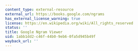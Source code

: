 ```yaml
---
content_type: external-resource
external_url: https://books.google.com/ngrams
has_external_license_warning: true
license: https://en.wikipedia.org/wiki/All_rights_reserved
status: ''
title: Google Ngram Viewer
uid: 1abb1dd2-c46f-44b0-9eb6-0fa5d945b49f
wayback_url: ''
---
```

